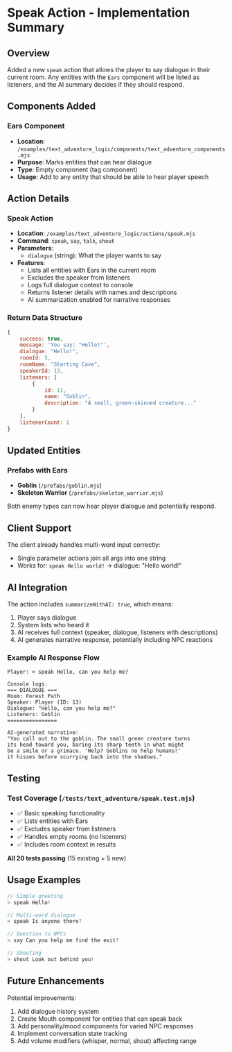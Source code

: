 # Speak Action - Implementation Summary

## Overview
Added a new `speak` action that allows the player to say dialogue in their current room. Any entities with the `Ears` component will be listed as listeners, and the AI summary decides if they should respond.

## Components Added

### Ears Component
- **Location**: `/examples/text_adventure_logic/components/text_adventure_components.mjs`
- **Purpose**: Marks entities that can hear dialogue
- **Type**: Empty component (tag component)
- **Usage**: Add to any entity that should be able to hear player speech

## Action Details

### Speak Action
- **Location**: `/examples/text_adventure_logic/actions/speak.mjs`
- **Command**: `speak`, `say`, `talk`, `shout`
- **Parameters**: 
  - `dialogue` (string): What the player wants to say
- **Features**:
  - Lists all entities with Ears in the current room
  - Excludes the speaker from listeners
  - Logs full dialogue context to console
  - Returns listener details with names and descriptions
  - AI summarization enabled for narrative responses

### Return Data Structure
```javascript
{
    success: true,
    message: 'You say: "Hello!"',
    dialogue: "Hello!",
    roomId: 5,
    roomName: "Starting Cave",
    speakerId: 13,
    listeners: [
        {
            id: 11,
            name: "Goblin",
            description: "A small, green-skinned creature..."
        }
    ],
    listenerCount: 1
}
```

## Updated Entities

### Prefabs with Ears
- **Goblin** (`/prefabs/goblin.mjs`)
- **Skeleton Warrior** (`/prefabs/skeleton_warrior.mjs`)

Both enemy types can now hear player dialogue and potentially respond.

## Client Support

The client already handles multi-word input correctly:
- Single parameter actions join all args into one string
- Works for: `speak Hello world!` → dialogue: "Hello world!"

## AI Integration

The action includes `summarizeWithAI: true`, which means:
1. Player says dialogue
2. System lists who heard it
3. AI receives full context (speaker, dialogue, listeners with descriptions)
4. AI generates narrative response, potentially including NPC reactions

### Example AI Response Flow
```
Player: > speak Hello, can you help me?

Console logs:
=== DIALOGUE ===
Room: Forest Path
Speaker: Player (ID: 13)
Dialogue: "Hello, can you help me?"
Listeners: Goblin
================

AI-generated narrative:
"You call out to the goblin. The small green creature turns 
its head toward you, baring its sharp teeth in what might 
be a smile or a grimace. 'Help? Goblins no help humans!' 
it hisses before scurrying back into the shadows."
```

## Testing

### Test Coverage (`/tests/text_adventure/speak.test.mjs`)
- ✅ Basic speaking functionality
- ✅ Lists entities with Ears
- ✅ Excludes speaker from listeners
- ✅ Handles empty rooms (no listeners)
- ✅ Includes room context in results

**All 20 tests passing** (15 existing + 5 new)

## Usage Examples

```javascript
// Simple greeting
> speak Hello!

// Multi-word dialogue
> speak Is anyone there?

// Question to NPCs
> say Can you help me find the exit?

// Shouting
> shout Look out behind you!
```

## Future Enhancements

Potential improvements:
1. Add dialogue history system
2. Create Mouth component for entities that can speak back
3. Add personality/mood components for varied NPC responses
4. Implement conversation state tracking
5. Add volume modifiers (whisper, normal, shout) affecting range
